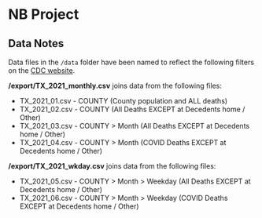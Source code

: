 # NB Project

## Data Notes

Data files in the `/data` folder have been named to reflect the following filters on the [CDC website](https://wonder.cdc.gov/ucd-icd10-expanded.html).

**/export/TX_2021_monthly.csv** joins data from the following files:  
* TX_2021_01.csv - COUNTY (County population and ALL deaths)
* TX_2021_02.csv - COUNTY (All Deaths EXCEPT at Decedents home / Other)
* TX_2021_03.csv - COUNTY > Month (All Deaths EXCEPT at Decedents home / Other)
* TX_2021_04.csv - COUNTY > Month (COVID Deaths EXCEPT at Decedents home / Other)

**/export/TX_2021_wkday.csv** joins data from the following files:  
* TX_2021_05.csv - COUNTY > Month > Weekday (All Deaths EXCEPT at Decedents home / Other)
* TX_2021_06.csv - COUNTY > Month > Weekday (COVID Deaths EXCEPT at Decedents home / Other)
